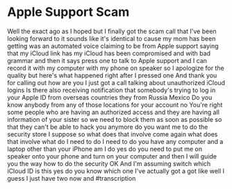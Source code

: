 # Apple Support Scam
Well the exact ago as I hoped but I finally got the scam call that I've been looking forward to it sounds like it's identical to cause my mom has been getting was an automated voice claiming to be from Apple support saying that my iCloud link has my iCloud has been compromised and with bad grammar and then it says press one to talk to Apple support and I can record it with my computer with my phone on speaker so I apologize for the quality but here's what happened right after I pressed one And thank you for calling out how are you I just got a call talking about unauthorized iCloud logins Is there also receiving notification that somebody's trying to log in your Apple ID from overseas countries they from Russia Mexico Do you know anybody from any of those locations for your account no You're right some people who are having an authorized access and they are having all information of your sister so we need to block them as soon as possible so that they can't be able to hack you anymore do you want me to do the security store I suppose so what does that involve come again what does that involve what do I need to do I need to do you have any computer and a laptop other than your iPhone am I do yes do you need to put me on speaker onto your phone and turn on your computer and then I will guide you the way how to do the security OK And I'm assuming switch which iCloud ID is this yes do you know which one I've actually got a got like well I guess I just have two now and
#transcription